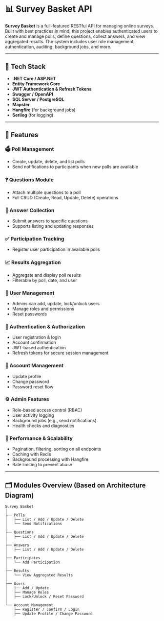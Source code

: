 # 📊 Survey Basket API

**Survey Basket** is a full-featured RESTful API for managing online surveys. Built with best practices in mind, this project enables authenticated users to create and manage polls, define questions, collect answers, and view aggregated results. The system includes user role management, authentication, auditing, background jobs, and more.

---

## 🔧 Tech Stack

- **.NET Core / ASP.NET**
- **Entity Framework Core**
- **JWT Authentication & Refresh Tokens**
- **Swagger / OpenAPI**
- **SQL Server / PostgreSQL**
- **Mapster**
- **Hangfire** (for background jobs)
- **Serilog** (for logging)


---

## 🧠 Features

### 🗳 Poll Management
- Create, update, delete, and list polls
- Send notifications to participants when new polls are available

### ❓ Questions Module
- Attach multiple questions to a poll
- Full CRUD (Create, Read, Update, Delete) operations

### 📝 Answer Collection
- Submit answers to specific questions
- Supports listing and updating responses

### ✅ Participation Tracking
- Register user participation in available polls

### 📈 Results Aggregation
- Aggregate and display poll results
- Filterable by poll, date, and user

### 👥 User Management
- Admins can add, update, lock/unlock users
- Manage roles and permissions
- Reset passwords

### 🔐 Authentication & Authorization
- User registration & login
- Account confirmation
- JWT-based authentication
- Refresh tokens for secure session management

### 🧾 Account Management
- Update profile
- Change password
- Password reset flow

### ⚙ Admin Features
- Role-based access control (RBAC)
- User activity logging
- Background jobs (e.g., send notifications)
- Health checks and diagnostics

### 🚀 Performance & Scalability
- Pagination, filtering, sorting on all endpoints
- Caching with Redis
- Background processing with Hangfire
- Rate limiting to prevent abuse

---

## 🗂 Modules Overview (Based on Architecture Diagram)

```text
Survey Basket
│
├── Polls
│   ├── List / Add / Update / Delete
│   └── Send Notifications
│
├── Questions
│   ├── List / Add / Update / Delete
│
├── Answers
│   ├── List / Add / Update / Delete
│
├── Participates
│   └── Add Participation
│
├── Results
│   └── View Aggregated Results
│
├── Users
│   ├── Add / Update
│   ├── Manage Roles
│   ├── Lock/Unlock / Reset Password
│
└── Account Management
    ├── Register / Confirm / Login
    ├── Update Profile / Change Password
